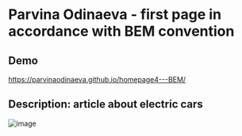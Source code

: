 # Parvina Odinaeva - first page in accordance with BEM convention
## Demo
https://parvinaodinaeva.github.io/homepage4---BEM/
## Description: article about electric cars 
![image](https://user-images.githubusercontent.com/106914721/173232817-65c6b41b-2d82-43d5-8365-4b0d8aa08aba.png)


